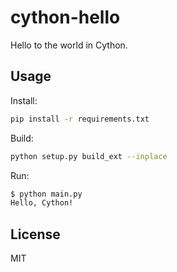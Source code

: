 # cython-hello

Hello to the world in Cython.

## Usage

Install:

```bash
pip install -r requirements.txt
```

Build:

```bash
python setup.py build_ext --inplace
```

Run:

```bash
$ python main.py
Hello, Cython!
```

## License

MIT

